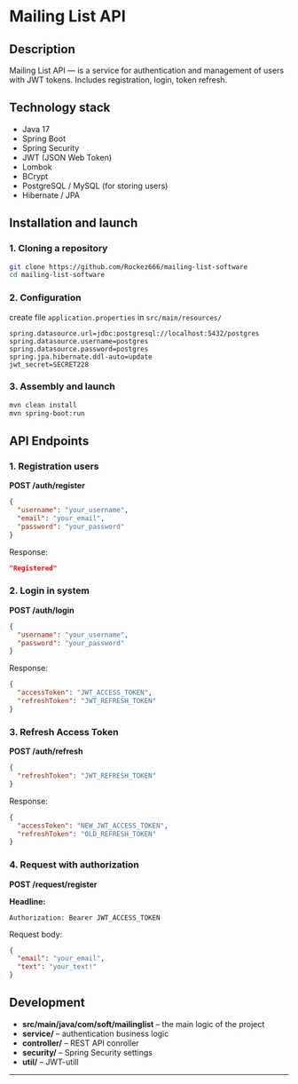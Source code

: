 # Mailing List API

## Description
Mailing List API — is a service for authentication and management of users with JWT tokens. Includes registration, login, token refresh.

## Technology stack
- Java 17
- Spring Boot
- Spring Security
- JWT (JSON Web Token)
- Lombok
- BCrypt
- PostgreSQL / MySQL (for storing users)
- Hibernate / JPA

## Installation and launch
### 1. Cloning a repository
```sh
git clone https://github.com/Rockez666/mailing-list-software
cd mailing-list-software
```

### 2. Configuration
create file `application.properties` in `src/main/resources/` 
```properties
spring.datasource.url=jdbc:postgresql://localhost:5432/postgres
spring.datasource.username=postgres
spring.datasource.password=postgres
spring.jpa.hibernate.ddl-auto=update
jwt_secret=SECRET228
```

### 3. Assembly and launch
```sh
mvn clean install
mvn spring-boot:run
```

## API Endpoints
### 1. Registration users
**POST /auth/register**
```json
{
  "username": "your_username",
  "email": "your_email",
  "password": "your_password"
}
```
Response:
```json
"Registered"
```

### 2. Login in system
**POST /auth/login**
```json
{
  "username": "your_username",
  "password": "your_password"
}
```
Response:
```json
{
  "accessToken": "JWT_ACCESS_TOKEN",
  "refreshToken": "JWT_REFRESH_TOKEN"
}
```

### 3. Refresh Access Token
**POST /auth/refresh**
```json
{
  "refreshToken": "JWT_REFRESH_TOKEN"
}
```
Response:
```json
{
  "accessToken": "NEW_JWT_ACCESS_TOKEN",
  "refreshToken": "OLD_REFRESH_TOKEN"
}
```

### 4. Request with authorization
**POST /request/register**

**Headline:**
```
Authorization: Bearer JWT_ACCESS_TOKEN
```
Request body:
```json
{
  "email": "your_email",
  "text": "your_text!"
}
```

## Development
- **src/main/java/com/soft/mailinglist** – the main logic of the project
- **service/** – authentication business logic
- **controller/** – REST API conroller
- **security/** – Spring Security settings
- **util/** – JWT-utill

****
